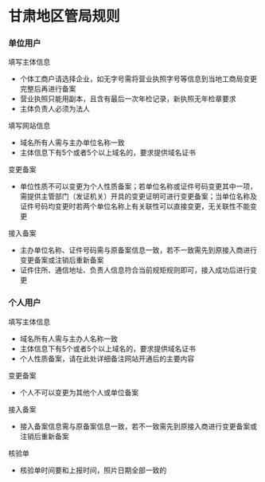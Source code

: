 # 甘肃地区管局规则

### 单位用户

填写主体信息
* 个体工商户请选择企业，如无字号需将营业执照字号等信息到当地工商局变更完整后再进行备案
* 营业执照只能用副本，且含有最后一次年检记录，新执照无年检章要求
* 主体负责人必须为法人

填写网站信息
* 域名所有人需与主办单位名称一致
* 主体信息下有5个或者5个以上域名的，要求提供域名证书

变更备案
* 单位性质不可以变更为个人性质备案；若单位名称或证件号码变更其中一项，需提供主管部门（发证机关）开具的变更证明可进行变更备案；当单位名称及证件号码均变更时若两个单位名称上有关联性可以直接变更，无关联性不能变更

接入备案

* 主办单位名称、证件号码需与原备案信息一致，若不一致需先到原接入商进行变更备案或注销后重新备案
* 证件住所、通信地址、负责人信息符合当前规矩规则即可，接入成功后进行变更

### 个人用户

填写主体信息

* 域名所有人需与主办人名称一致
* 主体信息下有5个或者5个以上域名的，要求提供域名证书
* 个人性质备案，请在此处详细备注网站开通后的主要内容

变更备案

* 个人不可以变更为其他个人或单位备案
 
接入备案

* 接入备案信息需与原备案信息一致，若不一致需先到原接入商进行变更备案或注销后重新备案

核验单
* 核验单时间要和上报时间，照片日期全部一致的
